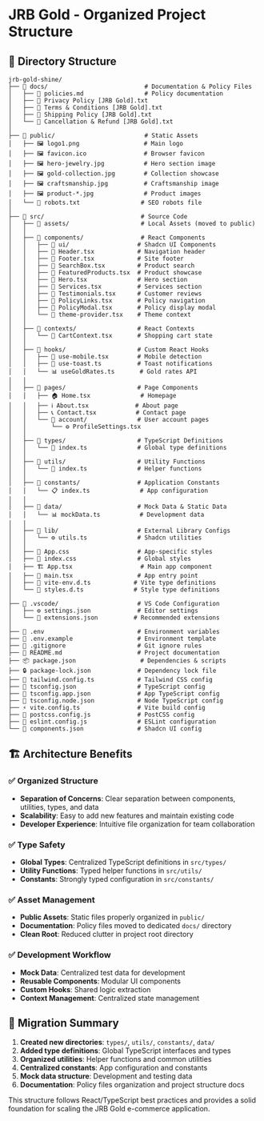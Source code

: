 # JRB Gold - Organized Project Structure

## 📁 Directory Structure

```
jrb-gold-shine/
├── 📂 docs/                           # Documentation & Policy Files
│   ├── 📄 policies.md                 # Policy documentation
│   ├── 📄 Privacy Policy [JRB Gold].txt
│   ├── 📄 Terms & Conditions [JRB Gold].txt
│   ├── 📄 Shipping Policy [JRB Gold].txt
│   └── 📄 Cancellation & Refund [JRB Gold].txt
│
├── 📂 public/                         # Static Assets
│   ├── 🖼️ logo1.png                  # Main logo
│   ├── 🖼️ favicon.ico                # Browser favicon
│   ├── 🖼️ hero-jewelry.jpg           # Hero section image
│   ├── 🖼️ gold-collection.jpg        # Collection showcase
│   ├── 🖼️ craftsmanship.jpg          # Craftsmanship image
│   ├── 🖼️ product-*.jpg              # Product images
│   └── 📄 robots.txt                 # SEO robots file
│
├── 📂 src/                           # Source Code
│   ├── 📂 assets/                    # Local Assets (moved to public)
│   │
│   ├── 📂 components/                # React Components
│   │   ├── 📂 ui/                   # Shadcn UI Components
│   │   ├── 🧩 Header.tsx            # Navigation header
│   │   ├── 🧩 Footer.tsx            # Site footer
│   │   ├── 🧩 SearchBox.tsx         # Product search
│   │   ├── 🧩 FeaturedProducts.tsx  # Product showcase
│   │   ├── 🧩 Hero.tsx              # Hero section
│   │   ├── 🧩 Services.tsx          # Services section
│   │   ├── 🧩 Testimonials.tsx      # Customer reviews
│   │   ├── 🧩 PolicyLinks.tsx       # Policy navigation
│   │   ├── 🧩 PolicyModal.tsx       # Policy display modal
│   │   └── 🧩 theme-provider.tsx    # Theme context
│   │
│   ├── 📂 contexts/                 # React Contexts
│   │   └── 🏪 CartContext.tsx       # Shopping cart state
│   │
│   ├── 📂 hooks/                    # Custom React Hooks
│   │   ├── 📱 use-mobile.tsx        # Mobile detection
│   │   ├── 🔔 use-toast.ts          # Toast notifications
│   │   └── 📊 useGoldRates.ts       # Gold rates API
│   │
│   ├── 📂 pages/                    # Page Components
│   │   ├── 🏠 Home.tsx              # Homepage
│   │   ├── ℹ️ About.tsx             # About page
│   │   ├── 📞 Contact.tsx           # Contact page
│   │   └── 📂 account/              # User account pages
│   │       └── ⚙️ ProfileSettings.tsx
│   │
│   ├── 📂 types/                    # TypeScript Definitions
│   │   └── 📝 index.ts              # Global type definitions
│   │
│   ├── 📂 utils/                    # Utility Functions
│   │   └── 🔧 index.ts              # Helper functions
│   │
│   ├── 📂 constants/                # Application Constants
│   │   └── 📋 index.ts              # App configuration
│   │
│   ├── 📂 data/                     # Mock Data & Static Data
│   │   └── 📊 mockData.ts           # Development data
│   │
│   ├── 📂 lib/                      # External Library Configs
│   │   └── ⚙️ utils.ts              # Shadcn utilities
│   │
│   ├── 🎨 App.css                   # App-specific styles
│   ├── 🎨 index.css                 # Global styles
│   ├── 🏗️ App.tsx                   # Main app component
│   ├── 🚀 main.tsx                  # App entry point
│   ├── 🔧 vite-env.d.ts            # Vite type definitions
│   └── 🎨 styles.d.ts              # Style type definitions
│
├── 📂 .vscode/                      # VS Code Configuration
│   ├── ⚙️ settings.json             # Editor settings
│   └── 🔌 extensions.json          # Recommended extensions
│
├── 📄 .env                          # Environment variables
├── 📄 .env.example                  # Environment template
├── 📄 .gitignore                    # Git ignore rules
├── 📄 README.md                     # Project documentation
├── 📦 package.json                  # Dependencies & scripts
├── 🔒 package-lock.json             # Dependency lock file
├── 🎨 tailwind.config.ts            # Tailwind CSS config
├── 📄 tsconfig.json                 # TypeScript config
├── 📄 tsconfig.app.json             # App TypeScript config
├── 📄 tsconfig.node.json            # Node TypeScript config
├── ⚡ vite.config.ts                # Vite build config
├── 🎨 postcss.config.js             # PostCSS config
├── 🔧 eslint.config.js              # ESLint configuration
└── 🧩 components.json               # Shadcn UI config
```

## 🏗️ Architecture Benefits

### ✅ **Organized Structure**
- **Separation of Concerns**: Clear separation between components, utilities, types, and data
- **Scalability**: Easy to add new features and maintain existing code
- **Developer Experience**: Intuitive file organization for team collaboration

### ✅ **Type Safety**
- **Global Types**: Centralized TypeScript definitions in `src/types/`
- **Utility Functions**: Typed helper functions in `src/utils/`
- **Constants**: Strongly typed configuration in `src/constants/`

### ✅ **Asset Management**
- **Public Assets**: Static files properly organized in `public/`
- **Documentation**: Policy files moved to dedicated `docs/` directory
- **Clean Root**: Reduced clutter in project root directory

### ✅ **Development Workflow**
- **Mock Data**: Centralized test data for development
- **Reusable Components**: Modular UI components
- **Custom Hooks**: Shared logic extraction
- **Context Management**: Centralized state management

## 🔄 Migration Summary

1. **Created new directories**: `types/`, `utils/`, `constants/`, `data/`
2. **Added type definitions**: Global TypeScript interfaces and types
3. **Organized utilities**: Helper functions and common utilities
4. **Centralized constants**: App configuration and constants
5. **Mock data structure**: Development and testing data
6. **Documentation**: Policy files organization and project structure docs

This structure follows React/TypeScript best practices and provides a solid foundation for scaling the JRB Gold e-commerce application.

